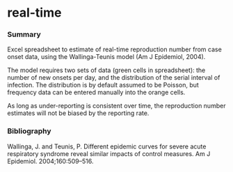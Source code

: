 # real-time
### Summary

Excel spreadsheet to estimate of real-time reproduction number from case onset data, using the Wallinga-Teunis model (Am J Epidemiol, 2004).

The model requires two sets of data (green cells in spreadsheet): the number of new onsets per day, and the distribution of the serial interval of infection. The distribution is by default assumed to be Poisson, but frequency data can be entered manually into the orange cells.

As long as under-reporting is consistent over time, the reproduction number estimates will not be biased by the reporting rate.

### Bibliography

Wallinga, J. and Teunis, P. Different epidemic curves for severe acute respiratory syndrome reveal similar impacts of control measures. Am J Epidemiol. 2004;160:509–516.